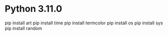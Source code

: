# Python 3.11.0

pip install art
pip install time
pip install termcolor
pip install os
pip install sys
pip install random
